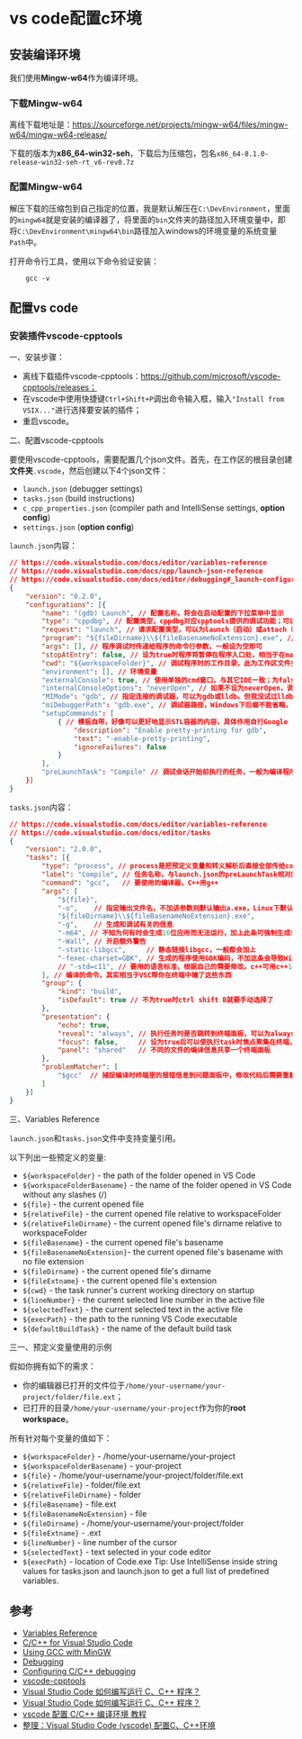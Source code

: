 # vs code配置c环境

## 安装编译环境

我们使用**Mingw-w64**作为编译环境。

### 下载Mingw-w64

离线下载地址是：https://sourceforge.net/projects/mingw-w64/files/mingw-w64/mingw-w64-release/

下载的版本为**x86_64-win32-seh**，下载后为压缩包，包名`x86_64-8.1.0-release-win32-seh-rt_v6-rev0.7z`

### 配置Mingw-w64

解压下载的压缩包到自己指定的位置，我是默认解压在`C:\DevEnvironment`，里面的`mingw64`就是安装的编译器了，将里面的`bin`文件夹的路径加入环境变量中，即将`C:\DevEnvironment\mingw64\bin`路径加入windows的环境变量的系统变量`Path`中。

打开命令行工具，使用以下命令验证安装：

```shell
    gcc -v
```

## 配置vs code

### 安装插件vscode-cpptools

一、安装步骤：

- 离线下载插件vscode-cpptools：https://github.com/microsoft/vscode-cpptools/releases；
- 在vscode中使用快捷键`Ctrl+Shift+P`调出命令输入框，输入`"Install from VSIX..."`进行选择要安装的插件；
- 重启vscode。

二、配置vscode-cpptools

要使用vscode-cpptools，需要配置几个json文件。首先，在工作区的根目录创建**文件夹**`.vscode`，然后创建以下4个json文件：

- `launch.json` (debugger settings)
- `tasks.json` (build instructions)
- `c_cpp_properties.json` (compiler path and IntelliSense settings, **option config**)
- `settings.json` (**option config**)



`launch.json`内容：

```json
// https://code.visualstudio.com/docs/editor/variables-reference
// https://code.visualstudio.com/docs/cpp/launch-json-reference
// https://code.visualstudio.com/docs/editor/debugging#_launch-configurations
{
    "version": "0.2.0",
    "configurations": [{
        "name": "(gdb) Launch", // 配置名称，将会在启动配置的下拉菜单中显示
        "type": "cppdbg", // 配置类型，cppdbg对应cpptools提供的调试功能；可以认为此处只能是cppdbg
        "request": "launch", // 请求配置类型，可以为launch（启动）或attach（附加）
        "program": "${fileDirname}\\${fileBasenameNoExtension}.exe", // 将要进行调试的程序的路径
        "args": [], // 程序调试时传递给程序的命令行参数，一般设为空即可
        "stopAtEntry": false, // 设为true时程序将暂停在程序入口处，相当于在main上打断点
        "cwd": "${workspaceFolder}", // 调试程序时的工作目录，此为工作区文件夹；改成${fileDirname}可变为文件所在目录
        "environment": [], // 环境变量
        "externalConsole": true, // 使用单独的cmd窗口，与其它IDE一致；为false时使用内置终端
        "internalConsoleOptions": "neverOpen", // 如果不设为neverOpen，调试时会跳到“调试控制台”选项卡，你应该不需要对gdb手动输命令吧？
        "MIMode": "gdb", // 指定连接的调试器，可以为gdb或lldb。但我没试过lldb
        "miDebuggerPath": "gdb.exe", // 调试器路径，Windows下后缀不能省略，Linux下则不要
        "setupCommands": [
            { // 模板自带，好像可以更好地显示STL容器的内容，具体作用自行Google
                "description": "Enable pretty-printing for gdb",
                "text": "-enable-pretty-printing",
                "ignoreFailures": false
            }
        ],
        "preLaunchTask": "Compile" // 调试会话开始前执行的任务，一般为编译程序。与tasks.json的label相对应
    }]
}
```

`tasks.json`内容：

```json
// https://code.visualstudio.com/docs/editor/variables-reference
// https://code.visualstudio.com/docs/editor/tasks
{
    "version": "2.0.0",
    "tasks": [{
        "type": "process", // process是把预定义变量和转义解析后直接全部传给command；shell相当于先打开shell再输入命令，所以args还会经过shell再解析一遍
        "label": "Compile", // 任务名称，与launch.json的preLaunchTask相对应
        "command": "gcc",   // 要使用的编译器，C++用g++
        "args": [
            "${file}",
            "-o",    // 指定输出文件名，不加该参数则默认输出a.exe，Linux下默认a.out
            "${fileDirname}\\${fileBasenameNoExtension}.exe",
            "-g",    // 生成和调试有关的信息
            "-m64", // 不知为何有时会生成16位应用而无法运行，加上此条可强制生成64位的
            "-Wall", // 开启额外警告
            "-static-libgcc",     // 静态链接libgcc，一般都会加上
            "-fexec-charset=GBK", // 生成的程序使用GBK编码，不加这条会导致Win下输出中文乱码；繁体系统改成BIG5
            // "-std=c11", // 要用的语言标准，根据自己的需要修改。c++可用c++14
        ], // 编译的命令，其实相当于VSC帮你在终端中输了这些东西
        "group": {
            "kind": "build",
            "isDefault": true // 不为true时ctrl shift B就要手动选择了
        },
        "presentation": {
            "echo": true,
            "reveal": "always", // 执行任务时是否跳转到终端面板，可以为always，silent，never。具体参见VSC的文档
            "focus": false,     // 设为true后可以使执行task时焦点聚集在终端，但对编译C/C++来说，设为true没有意义
            "panel": "shared"   // 不同的文件的编译信息共享一个终端面板
        },
        "problemMatcher": [
            "$gcc"  // 捕捉编译时终端里的报错信息到问题面板中，修改代码后需要重新编译才会再次触发；本来有Lint，再开problemMatcher就有双重报错，但MinGW的Lint效果实在太差了；用Clang可以注释掉
        ]
    }]
}
```

三、Variables Reference

`launch.json`和`tasks.json`文件中支持变量引用。

以下列出一些预定义的变量:

- `${workspaceFolder}` - the path of the folder opened in VS Code
- `${workspaceFolderBasename}` - the name of the folder opened in VS Code without any slashes (/)
- `${file}` - the current opened file
- `${relativeFile}` - the current opened file relative to workspaceFolder
- `${relativeFileDirname}` - the current opened file's dirname relative to workspaceFolder
- `${fileBasename}` - the current opened file's basename
- `${fileBasenameNoExtension}`- the current opened file's basename with no file extension
- `${fileDirname}` - the current opened file's dirname
- `${fileExtname}` - the current opened file's extension
- `${cwd}` - the task runner's current working directory on startup
- `${lineNumber}` - the current selected line number in the active file
- `${selectedText}` - the current selected text in the active file
- `${execPath}` - the path to the running VS Code executable
- `${defaultBuildTask}` - the name of the default build task

三一、预定义变量使用的示例

假如你拥有如下的需求：

- 你的编辑器已打开的文件位于`/home/your-username/your-project/folder/file.ext`；
- 已打开的目录`/home/your-username/your-project`作为你的**root workspace**。

所有针对每个变量的值如下：

- `${workspaceFolder}` - /home/your-username/your-project
- `${workspaceFolderBasename}` - your-project
- `${file}` - /home/your-username/your-project/folder/file.ext
- `${relativeFile}` - folder/file.ext
- `${relativeFileDirname}` - folder
- `${fileBasename}` - file.ext
- `${fileBasenameNoExtension}` - file
- `${fileDirname}` - /home/your-username/your-project/folder
- `${fileExtname}` - .ext
- `${lineNumber}` - line number of the cursor
- `${selectedText}` - text selected in your code editor
- `${execPath}` - location of Code.exe
Tip: Use IntelliSense inside string values for tasks.json and launch.json to get a full list of predefined variables.

## 参考

- [Variables Reference](https://code.visualstudio.com/docs/editor/variables-reference)
- [C/C++ for Visual Studio Code](https://code.visualstudio.com/docs/languages/cpp)
- [Using GCC with MinGW](https://code.visualstudio.com/docs/cpp/config-mingw)
- [Debugging](https://code.visualstudio.com/docs/editor/debugging#_launch-configurations)
- [Configuring C/C++ debugging](https://code.visualstudio.com/docs/cpp/launch-json-reference)
- [vscode-cpptools](https://github.com/microsoft/vscode-cpptools)
- [Visual Studio Code 如何编写运行 C、C++ 程序？](https://www.zhihu.com/question/30315894/answer/154979413)
- [Visual Studio Code 如何编写运行 C、C++ 程序？](https://blog.csdn.net/lyw851230/article/details/89352839)
- [vscode 配置 C/C++ 编译环境 教程](https://blog.csdn.net/qq_43041976/article/details/100542557)
- [整理：Visual Studio Code (vscode) 配置C、C++环境](https://blog.csdn.net/bat67/article/details/76095813)
